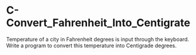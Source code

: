 # C-Convert_Fahrenheit_Into_Centigrate
Temperature of a city in Fahrenheit degrees is input through the keyboard. Write a program to convert this temperature into Centigrade degrees.
